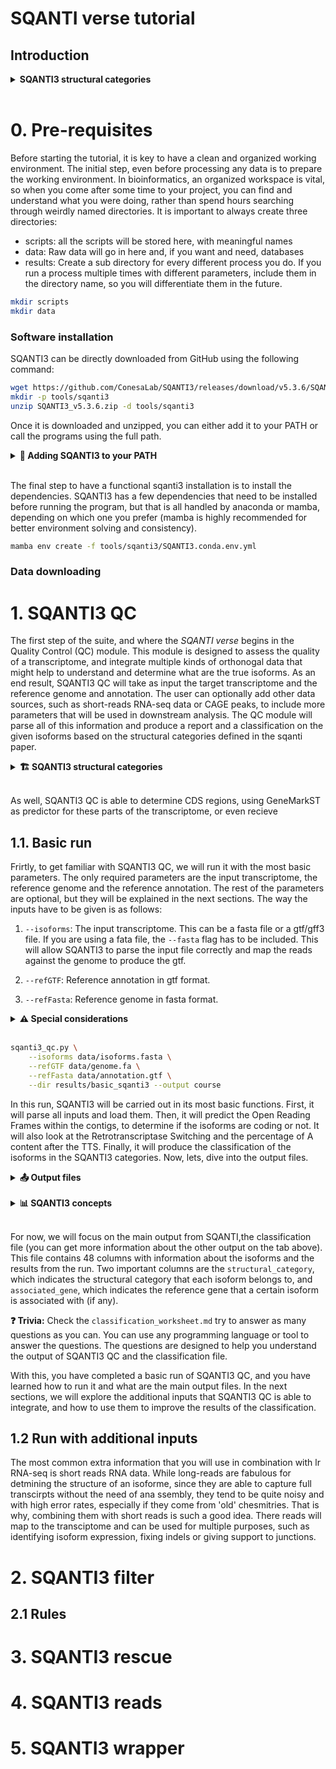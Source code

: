 # SQANTI verse tutorial

## Introduction

<details>
<summary><strong>SQANTI3 structural categories</strong></summary>

1. <strong>Full-Splice-Match (FSM):</strong> Transcript models where all splice junctions perfectly match a known reference transcript.  
2. <strong>Incomplete-Splice-Match (ISM):</strong> Transcript models that match a consecutive subset of splice junctions of a known reference transcript.  
3. <strong>Novel-In-Catalog (NIC):</strong> Transcript models with at least one splice junction not present in the reference annotation, but formed by known splice sites.  
4. <strong>Novel-Not-In-Catalog (NNC):</strong> Transcript models with at least one splice junction that utilizes a novel splice site not present in the reference annotation.  
5. <strong>Antisense:</strong> Transcript models that align to a gene locus but on the opposite strand to all annotated transcripts of that gene.  
6. <strong>Fusion:</strong> Transcript models whose exons align to two or more distinct gene loci.  
7. <strong>Genic genomic:</strong> Transcript models composed of exons that align within a gene locus but do not reconstruct any known or novel splicing pattern.  
8. <strong>Intergenic:</strong> Transcript models whose exons align to genomic regions outside of any annotated gene.  

</details><br>


# 0. Pre-requisites

Before starting the tutorial, it is key to have a clean and organized working environment. The initial step, even before processing any data is to prepare the working environment. In bioinformatics, an organized workspace is vital, so when you come after some time to your project, you can find and understand what you were doing, rather than spend hours searching through weirdly named directories. It is important to always create three directories:


- scripts: all the scripts will be stored here, with meaningful names
- data: Raw data will go in here and, if you want and need, databases
- results: Create a sub directory for every different process you do. If you run a process multiple times with different parameters, include them in the directory name, so you will differentiate them in the future.

```bash
mkdir scripts
mkdir data
```

### Software installation

SQANTI3 can be directly downloaded from GitHub using the following command:

```bash
wget https://github.com/ConesaLab/SQANTI3/releases/download/v5.3.6/SQANTI3_v5.3.6.zip
mkdir -p tools/sqanti3
unzip SQANTI3_v5.3.6.zip -d tools/sqanti3
```

Once it is downloaded and unzipped, you can either add it to your PATH or call the programs using the full path. 

<details>
<summary><strong> 📃  Adding SQANTI3 to your PATH</strong></summary><br>

In the terminal, you have to find the file `.bashrc` or `.bash_profile` in your home directory. Use your favorite text editor to open it and add the following line

```bash
export PATH=$PATH:/path/to/SQANTI3_v5.3.6
```

Then, save the file and SQANTI3 will be in your path for the next terminal you open. As well, you can make this changes instantaneous by running `source ~/.bashrc` or `source ~/.bash_profile` in the terminal.

---
</details><br>

The final step to have a functional sqanti3 installation is to install the dependencies. SQANTI3 has a few dependencies that need to be installed before running the program, but that is all handled by anaconda or mamba, depending on which one you prefer (mamba is highly recommended for better environment solving and consistency).

```bash
mamba env create -f tools/sqanti3/SQANTI3.conda.env.yml
```

### Data downloading


# 1. SQANTI3 QC

The first step of the suite, and where the *SQANTI verse* begins in the Quality Control (QC) module. This module is designed to assess the quality of a transcriptome, and integrate multiple kinds of orthonogal data that might help to understand and determine what are the true isoforms. As an end result, SQANTI3 QC will take as input the target transcriptome and the reference genome and annotation. The user can optionally add other data sources, such as short-reads RNA-seq data or CAGE peaks, to include more parameters that will be used in downstream analysis. The QC module will parse all of this information and produce a report and a classification on the given isoforms based on the structural categories defined in the sqanti paper.

<details>
<summary><strong> 🏗️ SQANTI3 structural categories</strong></summary><br>

1. <strong>Full-Splice-Match (FSM):</strong> Transcript models where all splice junctions perfectly match a known reference transcript.  
2. <strong>Incomplete-Splice-Match (ISM):</strong> Transcript models that match a consecutive subset of splice junctions of a known reference transcript.  
3. <strong>Novel-In-Catalog (NIC):</strong> Transcript models with at least one splice junction not present in the reference annotation, but formed by known splice sites.  
4. <strong>Novel-Not-In-Catalog (NNC):</strong> Transcript models with at least one splice junction that utilizes a novel splice site not present in the reference annotation.  
5. <strong>Antisense:</strong> Transcript models that align to a gene locus but on the opposite strand to all annotated transcripts of that gene.  
6. <strong>Fusion:</strong> Transcript models whose exons align to two or more distinct gene loci.  
7. <strong>Genic genomic:</strong> Transcript models composed of exons that align within a gene locus but do not reconstruct any known or novel splicing pattern.  
8. <strong>Intergenic:</strong> Transcript models whose exons align to genomic regions outside of any annotated gene.  

---
</details><br>

As well, SQANTI3 QC is able to determine CDS regions, using GeneMarkST as predictor for these parts of the transcriptome, or even recieve 

## 1.1. Basic run

Frirtly, to get familiar with SQANTI3 QC, we will run it with the most basic parameters. The only required parameters are the input transcriptome, the reference genome and the reference annotation. The rest of the parameters are optional, but they will be explained in the next sections. The way the inputs have to be given is as follows:

1. `--isoforms`: The input transcriptome. This can be a fasta file or a gtf/gff3 file. If you are using a fata file, the `--fasta` flag has to be included. This will allow SQANTI3 to parse the input file correctly and map the reads against the genome to produce the gtf.

2. `--refGTF`: Reference annotation in gtf format.
3. `--refFasta`: Reference genome in fasta format.

<details>
<summary><strong> ⚠️ Special considerations</strong></summary><br>

SQANTI3 was developed to work with PacBio long-reads transcriptomes. Thus, when parsing transcriptomes it will parse pacbio like transccitpt and gene IDs. If your data does not come from a PacBio experiment, you will need to add the `--force_id_ignore` flag to allow the usage of transcript IDs that do not follow the PacBio format (PB.X.Y)

---
</details><br>

```bash
sqanti3_qc.py \
    --isoforms data/isoforms.fasta \
    --refGTF data/genome.fa \
    --refFasta data/annotation.gtf \
    --dir results/basic_sqanti3 --output course 
```

In this run, SQANTI3 will be carried out in its most basic functions. First, it will parse all inputs and load them. Then, it will predict the Open Reading Frames within the contigs, to determine if the isoforms are coding or not. It will also look at the Retrotranscriptase Switching and the percentage of A content after the TTS. Finally, it will produce the classification of the isoforms in the SQANTI3 categories. Now, lets, dive into the output files.

<details>
<summary><strong> 📤 Output files</strong></summary><br>

The output files are stored in the directory `results/basic_sqanti3/course`. In this directory, you will find a few files and directories. The most important ones are:

- `course_corrected.gtf`: The corrected GTF file. This file contains the parsed input isofomrs, eliminating malformed lines from the GTF and correcting possible errors from the isoforms if they were given as a fasta files. This files will be the ones used by other SQANTI3 modules, rather than the original input files.

- `course_corrected.fasta`: The corrected fasta file. This file contains the parsed input isofomrs, eliminating malformed lines from the GTF and correcting possible errors from the isoforms if they were given as a fasta files. This files will be the ones used by other SQANTI3 modules, rather than the original input files.

- `course_corrected.genePred`: The corrected trasnscriptome in genePred format, since some steps  of SQANTI3 require this format for compabilitty with the orthogonal data.

- `course_corrected.gtf.cds.gff`: This file is a version of the corrected gtf that includes the preficted CDS regions. This file will be only produced if the option `--skipORF` is not included.

- `course_classification.txt`: The classification file. This file contains the classification of the isoforms in the SQANTI3 categories. This file is the most important output of SQANTI3 QC, as it contains the information about the quality of the transcriptome and the classification of the isoforms.

- `course_junctions.txt`: A tab-separated file with information at the junction level for all transcriptomes included in the classification file. Each row represents a specific junction and includes details such as genomic coordinates, whether it is a canonical junction (e.g., GT-AG, GC-AG, AT-AC) or non-canonical, and whether it is known (present in the reference annotation) or novel.

- `course_SQANTI3_report.html`: The SQANTI3 report. This file contains a summary of the results and the classification of the isoforms. It is an HTML file that can be opened in any web browser. The report contains a summary of the results, including the number of isoforms, the number of genes, the number of junctions, and the classification of the isoforms. It also contains plots and figures that help to visualize the results.

- `course.qc_params.txt`: The QC parameters file. This file contains the parameters used in the run, including the input files, the reference genome and annotation, and the options used in the run. This file is useful to keep track of the parameters used in the run and to reproduce the results.

---
</details><br>

<details>
<summary><strong> 📊 SQANTI3 concepts</strong></summary><br>

### **Canonical and Non-Canonical Junctions**

* **Canonical junctions** are the dinucleotide pairs most commonly found at the ends of introns and are efficiently recognized by the splicing machinery. The most common pairs considered canonical are **GT-AG**, **GC-AG**, and **AT-AC**. The GT-AG combination is the most abundant in the human genome, representing around 98.9% of introns. Together, these three canonical combinations are found in over 99.9% of human introns. By default, SQANTI considers these three pairs as canonical but allows users to define their own set of canonical junctions using the `--sites` parameter.

* **Non-canonical junctions** include all other dinucleotide combinations at intron boundaries that are not considered canonical. These junctions are much less frequent and are often associated with splicing errors or artifacts.

* **Detection by SQANTI:** SQANTI analyzes transcript sequences and compares the dinucleotides present at the ends of each intron (defined by donor and acceptor splice sites) with the set of canonical junctions.
    * In the classification file (`classification.txt`), the `all_canonical` column indicates whether all junctions in an isoform have canonical splice sites.
    * In the junctions file (`junctions.txt`), the `splice_site` column shows the specific splicing motif of each junction. The `start_site_category` and `end_site_category` columns indicate whether the start and end sites of the junction are annotated as "known" in the reference annotation file. The `junction_category` column shows whether the donor-acceptor combination is "known" or "novel".
    * SQANTI calculates and reports the proportion of canonical and non-canonical junctions across different transcript categories to help identify possible artifacts. For instance, a high proportion of non-canonical junctions in certain novel transcript categories (such as NNC) may suggest a higher likelihood of being artifacts.

### **RT Switching (Reverse Transcriptase Template Switching)**

* **RT switching** is a phenomenon that occurs during reverse transcription, where the reverse transcriptase (RT) may prematurely switch RNA templates during cDNA synthesis. This can happen due to secondary structures in the messenger RNA or the presence of direct repeats in the RNA sequences. RT switching can generate spurious cDNA that is misinterpreted as splicing events, often resulting in non-canonical junctions. RT switching events have been observed to be enriched in low-abundance transcripts from highly expressed genes.

* **Detection by SQANTI:** SQANTI implements an algorithm to predict potential RT switching artifacts. The algorithm scans all junctions (both canonical and non-canonical) for direct repeat patterns at defined sequence locations characteristic of RT switching.
    * In the classification file (`classification.txt`), the `RTS_stage` column is set to TRUE if one of the isoform's junctions may be an RT switching artifact.
    * In the junctions file (`junctions.txt`), the `RTS_junction` column is set to TRUE if the junction is predicted to be a template-switching artifact.
    * SQANTI analyzes the frequency of RT switching predictions across different transcript categories and junction types to help users identify potential artifacts introduced during cDNA library preparation. For example, a higher proportion of RT switching predictions in NNC transcripts may indicate that these are more likely to be artifacts.

By identifying and characterizing canonical and non-canonical junctions, as well as potential RT switching artifacts, SQANTI supports quality control and curation of long-read transcriptomes, enabling more accurate identification of real isoforms.

---
</details><br>

For now, we will focus on the main output from SQANTI,the classification file (you can get more information about the other output on the tab above). This file contains 48 columns with information about the isoforms and the results from the run. Two important columns are the `structural_category`, which indicates the structural category that each isoform belongs to, and `associated_gene`, which indicates the reference gene that a certain isoform is associated with (if any). 

**:question: Trivia:** Check the `classification_worksheet.md` try to answer as many questions as you can. You can use any programming language or tool to answer the questions. The questions are designed to help you understand the output of SQANTI3 QC and the classification file. 

With this, you have completed a basic run of SQANTI3 QC, and you have learned how to run it and what are the main output files. In the next sections, we will explore the additional inputs that SQANTI3 QC is able to integrate, and how to use them to improve the results of the classification.

## 1.2 Run with additional inputs

The most common extra information that you will use in combination with lr RNA-seq is short reads RNA data. While long-reads are fabulous for detmining the structure of an isoforme, since they are able to capture full transcirpts without the need of ana ssembly, they tend to be quite noisy and with high error rates, especially if they come from 'old' chesmitries. That is why, combining them with short reads is such a good idea. There reads will map to the transciptome and can be used for multiple purposes, such as identifying isoform expression, fixing indels or giving support to junctions. 



# 2. SQANTI3 filter

## 2.1 Rules 

# 3. SQANTI3 rescue


# 4. SQANTI3 reads

# 5. SQANTI3 wrapper
